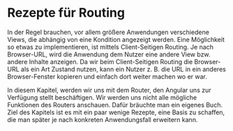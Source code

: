 # Rezepte für Routing

In der Regel brauchen, vor allem größere Anwendungen verschiedene Views, die abhängig von eine Kondition angezeigt werden.
Eine Möglichkeit so etwas zu implementieren, ist mittels Client-Seitigen Routing.
Je nach Browser-URL, wird die Anwendung dem Nutzer eine andere View bzw. andere Inhalte anzeigen.
Da wir beim Client-Seitigen Routing die Browser-URL als ein Art Zustand nutzen, kann ein Nutzer z. B. die URL in ein anderes Browser-Fenster kopieren und einfach dort weiter machen wo er war.

In diesem Kapitel, werden wir uns mit dem Router, den Angular uns zur Verfügung stellt beschäftigen.
Wir werden uns nicht alle mögliche Funktionen des Routers anschauen.
Dafür bräuchte man ein eigenes Buch.
Ziel des Kapitels ist es mit ein paar wenige Rezepte, eine Basis zu schaffen, die man später je nach konkreten Anwendungsfall erweitern kann.

